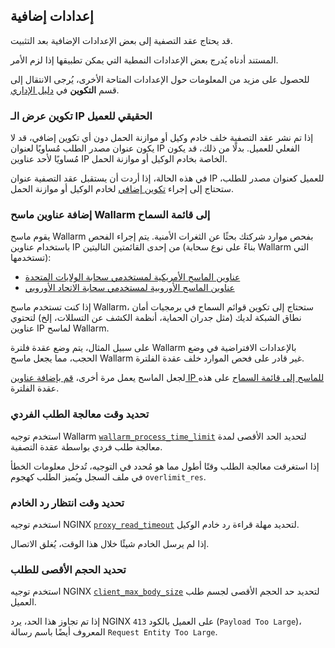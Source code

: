 ## إعدادات إضافية

قد يحتاج عقد التصفية إلى بعض الإعدادات الإضافية بعد التثبيت.

المستند أدناه يُدرج بعض الإعدادات النمطية التي يمكن تطبيقها إذا لزم الأمر.

للحصول على مزيد من المعلومات حول الإعدادات المتاحة الأخرى، يُرجى الانتقال إلى قسم **التكوين** في [دليل الإداري](admin-intro-en.md).

### تكوين عرض الـ IP الحقيقي للعميل

إذا تم نشر عقد التصفية خلف خادم وكيل أو موازنة الحمل دون أي تكوين إضافي، قد لا يكون عنوان مصدر الطلب مُساويًا لعنوان IP الفعلي للعميل. بدلًا من ذلك، قد يكون مُساويًا لأحد عناوين IP الخاصة بخادم الوكيل أو موازنة الحمل.

في هذه الحالة، إذا أردت أن يستقبل عقد التصفية عنوان IP للعميل كعنوان مصدر للطلب، ستحتاج إلى إجراء [تكوين إضافي](using-proxy-or-balancer-en.md) لخادم الوكيل أو موازنة الحمل.

### إضافة عناوين ماسح Wallarm إلى قائمة السماح

يقوم ماسح Wallarm بفحص موارد شركتك بحثًا عن الثغرات الأمنية. يتم إجراء الفحص باستخدام عناوين IP من إحدى القائمتين التاليتين (بناءً على نوع سحابة Wallarm التي تستخدمها):

* [عناوين الماسح الأمريكية لمستخدمي سحابة الولايات المتحدة](scanner-address-us-cloud.md)
* [عناوين الماسح الأوروبية لمستخدمي سحابة الاتحاد الأوروبي](scanner-address-eu-cloud.md)

إذا كنت تستخدم ماسح Wallarm، ستحتاج إلى تكوين قوائم السماح في برمجيات أمان نطاق الشبكة لديك (مثل جدران الحماية، أنظمة الكشف عن التسللات، إلخ) لتحتوي عناوين IP لماسح Wallarm.

على سبيل المثال، يتم وضع عقدة فلترة Wallarm بالإعدادات الافتراضية في وضع الحجب، مما يجعل ماسح Wallarm غير قادر على فحص الموارد خلف عقدة الفلترة.

لجعل الماسح يعمل مرة أخرى، [قم بإضافة عناوين IP للماسح إلى قائمة السماح](scanner-ips-allowlisting.md) على هذه عقدة الفلترة.

### تحديد وقت معالجة الطلب الفردي

استخدم توجيه Wallarm [`wallarm_process_time_limit`](configure-parameters-en.md#wallarm_process_time_limit) لتحديد الحد الأقصى لمدة معالجة طلب فردي بواسطة عقدة التصفية.

إذا استغرقت معالجة الطلب وقتًا أطول مما هو مُحدد في التوجيه، تُدخل معلومات الخطأ في ملف السجل ويُميز الطلب كهجوم `overlimit_res`.

### تحديد وقت انتظار رد الخادم

استخدم توجيه NGINX [`proxy_read_timeout`](https://nginx.org/en/docs/http/ngx_http_proxy_module.html#proxy_read_timeout) لتحديد مهلة قراءة رد خادم الوكيل.

إذا لم يرسل الخادم شيئًا خلال هذا الوقت، يُغلق الاتصال.

### تحديد الحجم الأقصى للطلب

استخدم توجيه NGINX [`client_max_body_size`](https://nginx.org/en/docs/http/ngx_http_core_module.html#client_max_body_size) لتحديد حد الحجم الأقصى لجسم طلب العميل.

إذا تم تجاوز هذا الحد، يرد NGINX على العميل بالكود `413` (`Payload Too Large`)، المعروف أيضًا باسم رسالة `Request Entity Too Large`.